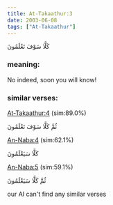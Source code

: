 ```yaml
---
title: At-Takaathur:3
date: 2003-06-08
tags: ["At-Takaathur"]
---
```

كَلَّا سَوْفَ تَعْلَمُونَ
### meaning: 
No indeed, soon you will know!
### similar verses: 

[At-Takaathur:4](/102/4) (sim:89.0%)

ثُمَّ كَلَّا سَوْفَ تَعْلَمُونَ

[An-Naba:4](/78/4) (sim:62.1%)

كَلَّا سَيَعْلَمُونَ

[An-Naba:5](/78/5) (sim:59.1%)

ثُمَّ كَلَّا سَيَعْلَمُونَ

our AI can't find any similar verses


